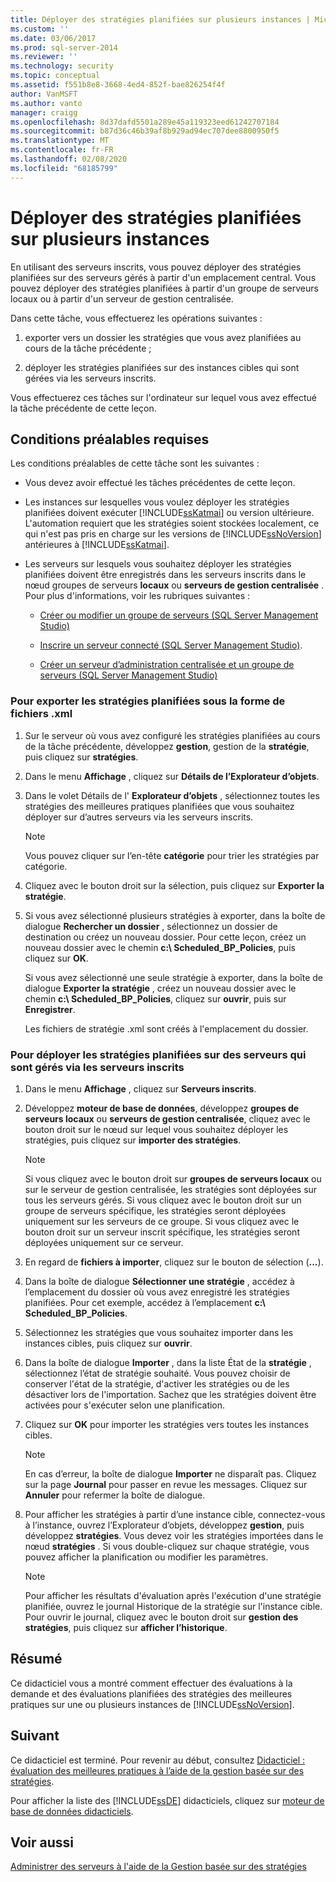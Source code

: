 ```yaml
---
title: Déployer des stratégies planifiées sur plusieurs instances | Microsoft Docs
ms.custom: ''
ms.date: 03/06/2017
ms.prod: sql-server-2014
ms.reviewer: ''
ms.technology: security
ms.topic: conceptual
ms.assetid: f551b8e8-3668-4ed4-852f-bae826254f4f
author: VanMSFT
ms.author: vanto
manager: craigg
ms.openlocfilehash: 8d37dafd5501a289e45a119323eed61242707184
ms.sourcegitcommit: b87d36c46b39af8b929ad94ec707dee8800950f5
ms.translationtype: MT
ms.contentlocale: fr-FR
ms.lasthandoff: 02/08/2020
ms.locfileid: "68185799"
---
```

# <a name="deploy-scheduled-policies-to-multiple-instances"></a>Déployer des stratégies planifiées sur plusieurs instances
  En utilisant des serveurs inscrits, vous pouvez déployer des stratégies planifiées sur des serveurs gérés à partir d'un emplacement central. Vous pouvez déployer des stratégies planifiées à partir d'un groupe de serveurs locaux ou à partir d'un serveur de gestion centralisée.  
  
 Dans cette tâche, vous effectuerez les opérations suivantes :  
  
1.  exporter vers un dossier les stratégies que vous avez planifiées au cours de la tâche précédente ;  
  
2.  déployer les stratégies planifiées sur des instances cibles qui sont gérées via les serveurs inscrits.  
  
 Vous effectuerez ces tâches sur l'ordinateur sur lequel vous avez effectué la tâche précédente de cette leçon.  
  
## <a name="prerequisites"></a>Conditions préalables requises  
 Les conditions préalables de cette tâche sont les suivantes :  
  
-   Vous devez avoir effectué les tâches précédentes de cette leçon.  
  
-   Les instances sur lesquelles vous voulez déployer les stratégies planifiées doivent exécuter [!INCLUDE[ssKatmai](../includes/sskatmai-md.md)] ou version ultérieure. L'automation requiert que les stratégies soient stockées localement, ce qui n'est pas pris en charge sur les versions de [!INCLUDE[ssNoVersion](../includes/ssnoversion-md.md)] antérieures à [!INCLUDE[ssKatmai](../includes/sskatmai-md.md)].  
  
-   Les serveurs sur lesquels vous souhaitez déployer les stratégies planifiées doivent être enregistrés dans les serveurs inscrits dans le nœud groupes de serveurs **locaux** ou **serveurs de gestion centralisée** . Pour plus d'informations, voir les rubriques suivantes :  
  
    -   [Créer ou modifier un groupe de serveurs &#40;SQL Server Management Studio&#41;](../ssms/register-servers/create-or-edit-a-server-group-sql-server-management-studio.md)  
  
    -   [Inscrire un serveur connecté &#40;SQL Server Management Studio&#41;](../ssms/register-servers/register-a-connected-server-sql-server-management-studio.md).  
  
    -   [Créer un serveur d’administration centralisée et un groupe de serveurs &#40;SQL Server Management Studio&#41;](../ssms/register-servers/create-a-central-management-server-and-server-group.md)  
  
### <a name="to-export-the-scheduled-policies-as-xml-files"></a>Pour exporter les stratégies planifiées sous la forme de fichiers .xml  
  
1.  Sur le serveur où vous avez configuré les stratégies planifiées au cours de la tâche précédente, développez **gestion**, gestion de la **stratégie**, puis cliquez sur **stratégies**.  
  
2.  Dans le menu **Affichage** , cliquez sur **Détails de l’Explorateur d’objets**.  
  
3.  Dans le volet Détails de l' **Explorateur d’objets** , sélectionnez toutes les stratégies des meilleures pratiques planifiées que vous souhaitez déployer sur d’autres serveurs via les serveurs inscrits.  
  
    > [!NOTE]  
    >  Vous pouvez cliquer sur l’en-tête **catégorie** pour trier les stratégies par catégorie.  
  
4.  Cliquez avec le bouton droit sur la sélection, puis cliquez sur **Exporter la stratégie**.  
  
5.  Si vous avez sélectionné plusieurs stratégies à exporter, dans la boîte de dialogue **Rechercher un dossier** , sélectionnez un dossier de destination ou créez un nouveau dossier. Pour cette leçon, créez un nouveau dossier avec le chemin **c:\ Scheduled_BP_Policies**, puis cliquez sur **OK**.  
  
     Si vous avez sélectionné une seule stratégie à exporter, dans la boîte de dialogue **Exporter la stratégie** , créez un nouveau dossier avec le chemin **c:\ Scheduled_BP_Policies**, cliquez sur **ouvrir**, puis sur **Enregistrer**.  
  
     Les fichiers de stratégie .xml sont créés à l'emplacement du dossier.  
  
### <a name="to-deploy-the-scheduled-policies-to-servers-that-are-managed-through-registered-servers"></a>Pour déployer les stratégies planifiées sur des serveurs qui sont gérés via les serveurs inscrits  
  
1.  Dans le menu **Affichage** , cliquez sur **Serveurs inscrits**.  
  
2.  Développez **moteur de base de données**, développez **groupes de serveurs locaux** ou **serveurs de gestion centralisée**, cliquez avec le bouton droit sur le nœud sur lequel vous souhaitez déployer les stratégies, puis cliquez sur **importer des stratégies**.  
  
    > [!NOTE]  
    >  Si vous cliquez avec le bouton droit sur **groupes de serveurs locaux** ou sur le serveur de gestion centralisée, les stratégies sont déployées sur tous les serveurs gérés. Si vous cliquez avec le bouton droit sur un groupe de serveurs spécifique, les stratégies seront déployées uniquement sur les serveurs de ce groupe. Si vous cliquez avec le bouton droit sur un serveur inscrit spécifique, les stratégies seront déployées uniquement sur ce serveur.  
  
3.  En regard de **fichiers à importer**, cliquez sur le bouton de sélection (**...**).  
  
4.  Dans la boîte de dialogue **Sélectionner une stratégie** , accédez à l’emplacement du dossier où vous avez enregistré les stratégies planifiées. Pour cet exemple, accédez à l’emplacement **c:\ Scheduled_BP_Policies**.  
  
5.  Sélectionnez les stratégies que vous souhaitez importer dans les instances cibles, puis cliquez sur **ouvrir**.  
  
6.  Dans la boîte de dialogue **Importer** , dans la liste État de la **stratégie** , sélectionnez l’état de stratégie souhaité. Vous pouvez choisir de conserver l'état de la stratégie, d'activer les stratégies ou de les désactiver lors de l'importation. Sachez que les stratégies doivent être activées pour s'exécuter selon une planification.  
  
7.  Cliquez sur **OK** pour importer les stratégies vers toutes les instances cibles.  
  
    > [!NOTE]  
    >  En cas d’erreur, la boîte de dialogue **Importer** ne disparaît pas. Cliquez sur la page **Journal** pour passer en revue les messages. Cliquez sur **Annuler** pour refermer la boîte de dialogue.  
  
8.  Pour afficher les stratégies à partir d’une instance cible, connectez-vous à l’instance, ouvrez l’Explorateur d’objets, développez **gestion**, puis développez **stratégies**. Vous devez voir les stratégies importées dans le nœud **stratégies** . Si vous double-cliquez sur chaque stratégie, vous pouvez afficher la planification ou modifier les paramètres.  
  
    > [!NOTE]  
    >  Pour afficher les résultats d'évaluation après l'exécution d'une stratégie planifiée, ouvrez le journal Historique de la stratégie sur l'instance cible. Pour ouvrir le journal, cliquez avec le bouton droit sur **gestion des stratégies**, puis cliquez sur **afficher l’historique**.  
  
## <a name="summary"></a>Résumé  
 Ce didacticiel vous a montré comment effectuer des évaluations à la demande et des évaluations planifiées des stratégies des meilleures pratiques sur une ou plusieurs instances de [!INCLUDE[ssNoVersion](../includes/ssnoversion-md.md)].  
  
## <a name="next"></a>Suivant  
 Ce didacticiel est terminé. Pour revenir au début, consultez [Didacticiel : évaluation des meilleures pratiques à l’aide de la gestion basée sur des stratégies](../../2014/tutorials/tutorial-evaluating-best-practices-by-using-policy-based-management.md).  
  
 Pour afficher la liste des [!INCLUDE[ssDE](../includes/ssde-md.md)] didacticiels, cliquez sur [moteur de base de données didacticiels](../relational-databases/database-engine-tutorials.md).  
  
## <a name="see-also"></a>Voir aussi  
 [Administrer des serveurs à l'aide de la Gestion basée sur des stratégies](../relational-databases/policy-based-management/administer-servers-by-using-policy-based-management.md)  
  
  
